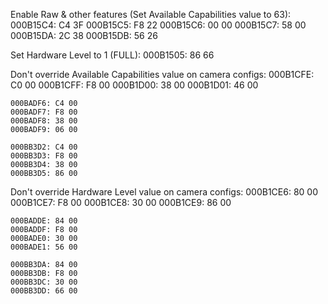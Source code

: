 Enable Raw & other features (Set Available Capabilities value to 63):
	000B15C4: C4 3F
	000B15C5: F8 22
	000B15C6: 00 00
	000B15C7: 58 00
	000B15DA: 2C 38
	000B15DB: 56 26

Set Hardware Level to 1 (FULL):
	000B1505: 86 66

Don't override Available Capabilities value on camera configs:
	000B1CFE: C0 00
	000B1CFF: F8 00
	000B1D00: 38 00
	000B1D01: 46 00

	000BADF6: C4 00
	000BADF7: F8 00
	000BADF8: 38 00
	000BADF9: 06 00

	000BB3D2: C4 00
	000BB3D3: F8 00
	000BB3D4: 38 00
	000BB3D5: 86 00

Don't override Hardware Level value on camera configs:
	000B1CE6: 80 00
	000B1CE7: F8 00
	000B1CE8: 30 00
	000B1CE9: 86 00

	000BADDE: 84 00
	000BADDF: F8 00
	000BADE0: 30 00
	000BADE1: 56 00

	000BB3DA: 84 00
	000BB3DB: F8 00
	000BB3DC: 30 00
	000BB3DD: 66 00